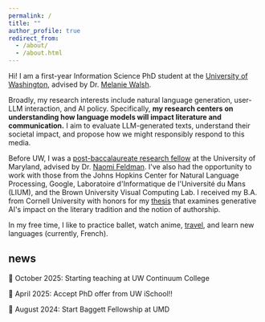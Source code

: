 ```yaml
---
permalink: /
title: ""
author_profile: true
redirect_from: 
  - /about/
  - /about.html
---
```


Hi! I am a first-year Information Science PhD student at the [University of Washington](https://ischool.uw.edu/programs/phd), advised by Dr. [Melanie Walsh](https://melaniewalsh.org/).

Broadly, my research interests include natural language generation, user-LLM interaction, and AI policy. Specifically, **my research centers on understanding how language models will impact literature and communication.** I aim to evaluate LLM-generated texts, understand their societal impact, and propose how we might responsibly respond to this media.

Before UW, I was a [post-baccalaureate research fellow](https://linguistics.umd.edu/academic-programs/graduate/baggett) at the University of Maryland, advised by Dr. [Naomi Feldman](https://users.umiacs.umd.edu/~nhf/). I've also had the opportunity to work with those from the Johns Hopkins Center for Natural Language Processing, Google, Laboratoire d'Informatique de l'Université du Mans (LIUM), and the Brown University Visual Computing Lab. I received my B.A. from Cornell University with honors for my [thesis](http://imanif.github.io/files/Finkley_HonorsThesis.pdf) that examines generative AI's impact on the literary tradition and the notion of authorship. 

In my free time, I like to practice ballet, watch anime, [travel](https://imaniintl.wordpress.com/), and learn new languages (currently, French).

## **news**

🍎 October 2025: Starting teaching at UW Continuum College

🐺 April 2025: Accept PhD offer from UW iSchool!!

🐢 August 2024: Start Baggett Fellowship at UMD

